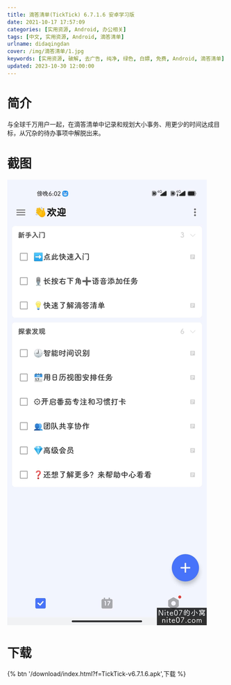 ```yaml
---
title: 滴答清单(TickTick) 6.7.1.6 安卓学习版
date: 2021-10-17 17:57:09
categories: [实用资源, Android, 办公相关]
tags: [中文, 实用资源, Android, 滴答清单]
urlname: didaqingdan
cover: /img/滴答清单/1.jpg
keywords: [实用资源, 破解, 去广告, 纯净, 绿色, 白嫖, 免费, Android, 滴答清单]
updated: 2023-10-30 12:00:00
---
```


# 简介

与全球千万用户一起，在滴答清单中记录和规划大小事务、用更少的时间达成目标，从冗杂的待办事项中解脱出来。

# 截图

![](/img/滴答清单/2.jpg)

# 下载

{% btn '/download/index.html?f=TickTick-v6.7.1.6.apk',下载 %}
